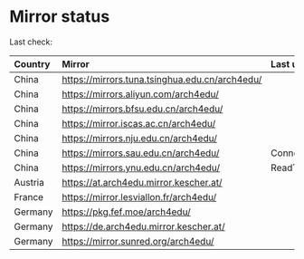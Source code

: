 <script src="./time.js"></script>
# Mirror status
Last check: <script type="text/javascript">localize(1689110212.5508666);</script>

|Country|Mirror|Last update|
|:------|:-----|:----------|
|China|https://mirrors.tuna.tsinghua.edu.cn/arch4edu/|<script type="text/javascript">localize(1689057457);</script>|
|China|https://mirrors.aliyun.com/arch4edu/|<script type="text/javascript">localize(1689057457);</script>|
|China|https://mirrors.bfsu.edu.cn/arch4edu/|<script type="text/javascript">localize(1689057457);</script>|
|China|https://mirror.iscas.ac.cn/arch4edu/|<script type="text/javascript">localize(1689057457);</script>|
|China|https://mirrors.nju.edu.cn/arch4edu/|<script type="text/javascript">localize(1688970951);</script>|
|China|https://mirrors.sau.edu.cn/arch4edu/|ConnectionError|
|China|https://mirrors.ynu.edu.cn/arch4edu/|ReadTimeout|
|Austria|https://at.arch4edu.mirror.kescher.at/|<script type="text/javascript">localize(1689057457);</script>|
|France|https://mirror.lesviallon.fr/arch4edu/|<script type="text/javascript">localize(1689057457);</script>|
|Germany|https://pkg.fef.moe/arch4edu/|<script type="text/javascript">localize(1689057457);</script>|
|Germany|https://de.arch4edu.mirror.kescher.at/|<script type="text/javascript">localize(1689057457);</script>|
|Germany|https://mirror.sunred.org/arch4edu/|<script type="text/javascript">localize(1689057457);</script>|

<script src="./tablefilter/tablefilter.js"></script>
<script src="./table.js"></script>